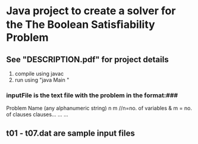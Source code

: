 # Java project to create a solver for the The Boolean Satisﬁability Problem #
## See "DESCRIPTION.pdf" for project details ##

1. compile using javac
2. run using "java Main <inputFile>"  

### inputFile is the text file with the problem in the format:###

Problem Name (any alphanumeric string)
n m           //n=no. of variables & m = no. of clauses
clauses...
...
...

## t01 - t07.dat are sample input files ##
